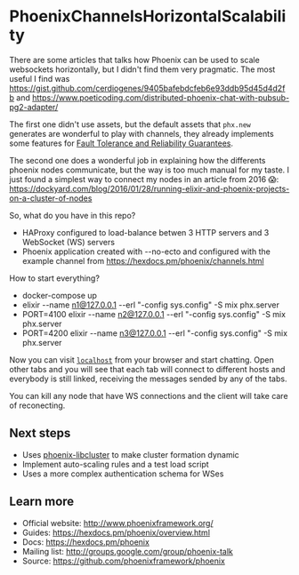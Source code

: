# PhoenixChannelsHorizontalScalability

There are some articles that talks how Phoenix can be used to scale websockets horizontally, but I didn't find them very
pragmatic. The most useful I find was https://gist.github.com/cerdiogenes/9405bafebdcfeb6e93ddb95d45d4d2fb and
https://www.poeticoding.com/distributed-phoenix-chat-with-pubsub-pg2-adapter/

The first one didn't use assets, but the default assets that `phx.new` generates are wonderful to play with channels,
they already implements some features for
[Fault Tolerance and Reliability Guarantees](https://hexdocs.pm/phoenix/channels.html#handling-reconnection).

The second one does a wonderful job in explaining how the differents phoenix nodes communicate, but the way is too much
manual for my taste. I just found a simplest way to connect my nodes in an article from 2016 :scream::
https://dockyard.com/blog/2016/01/28/running-elixir-and-phoenix-projects-on-a-cluster-of-nodes

So, what do you have in this repo?

  * HAProxy configured to load-balance betwen 3 HTTP servers and 3 WebSocket (WS) servers
  * Phoenix application created with --no-ecto and configured with the example channel from https://hexdocs.pm/phoenix/channels.html

How to start everything?

  * docker-compose up
  * elixir --name n1@127.0.0.1 --erl "-config sys.config" -S mix phx.server
  * PORT=4100 elixir --name n2@127.0.0.1 --erl "-config sys.config" -S mix phx.server
  * PORT=4200 elixir --name n3@127.0.0.1 --erl "-config sys.config" -S mix phx.server

Now you can visit [`localhost`](http://localhost) from your browser and start chatting. Open other tabs and you will see
that each tab will connect to different hosts and everybody is still linked, receiving the messages sended by any of the
tabs.

You can kill any node that have WS connections and the client will take care of reconecting.

## Next steps

  * Uses [phoenix-libcluster](https://github.com/manjufy/phoenix-libcluster) to make cluster formation dynamic
  * Implement auto-scaling rules and a test load script
  * Uses a more complex authentication schema for WSes

## Learn more

  * Official website: http://www.phoenixframework.org/
  * Guides: https://hexdocs.pm/phoenix/overview.html
  * Docs: https://hexdocs.pm/phoenix
  * Mailing list: http://groups.google.com/group/phoenix-talk
  * Source: https://github.com/phoenixframework/phoenix
